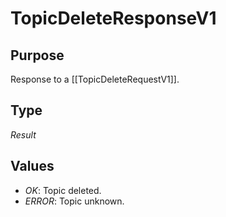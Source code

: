 # TopicDeleteResponseV1

## Purpose

<!-- ANCHOR: purpose -->
Response to a [[TopicDeleteRequestV1]].
<!-- ANCHOR_END: purpose -->

## Type

<!-- ANCHOR: type -->
<div class="type">

*Result*

</div>
<!-- ANCHOR_END: type -->

## Values

- *OK*: Topic deleted.
- *ERROR*: Topic unknown.
